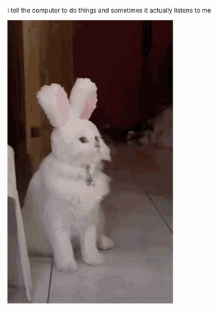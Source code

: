 i tell the computer to do things and sometimes it actually listens to me
<!--START_SECTION:update_image-->
<img src=https://raw.githubusercontent.com/sneakykestrel/sneakykestrel/main/.github/images/cat-bunny.gif height="" width="" align=left alt=kitty />
<!--END_SECTION:update_image-->

